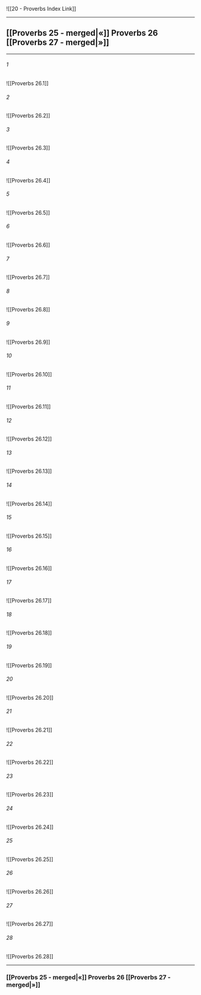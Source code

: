 ![[20 - Proverbs Index Link]]

---
##  [[Proverbs 25 - merged|«]] Proverbs 26 [[Proverbs 27 - merged|»]]

---

###### 1
![[Proverbs 26.1]] 

###### 2
![[Proverbs 26.2]] 

###### 3
![[Proverbs 26.3]] 

###### 4
![[Proverbs 26.4]]

###### 5 
![[Proverbs 26.5]] 

###### 6
![[Proverbs 26.6]] 

###### 7
![[Proverbs 26.7]] 

###### 8
![[Proverbs 26.8]] 

###### 9
![[Proverbs 26.9]] 

###### 10
![[Proverbs 26.10]] 

###### 11
![[Proverbs 26.11]] 

###### 12
![[Proverbs 26.12]]

###### 13
![[Proverbs 26.13]] 

###### 14
![[Proverbs 26.14]] 

###### 15
![[Proverbs 26.15]]

###### 16
![[Proverbs 26.16]] 

###### 17
![[Proverbs 26.17]]

###### 18
![[Proverbs 26.18]] 

###### 19
![[Proverbs 26.19]] 

###### 20
![[Proverbs 26.20]]

###### 21
![[Proverbs 26.21]] 

###### 22
![[Proverbs 26.22]] 

###### 23
![[Proverbs 26.23]]

###### 24
![[Proverbs 26.24]] 

###### 25
![[Proverbs 26.25]]

###### 26
![[Proverbs 26.26]] 

###### 27
![[Proverbs 26.27]] 

###### 28
![[Proverbs 26.28]]


---
###  [[Proverbs 25 - merged|«]] Proverbs 26 [[Proverbs 27 - merged|»]]
